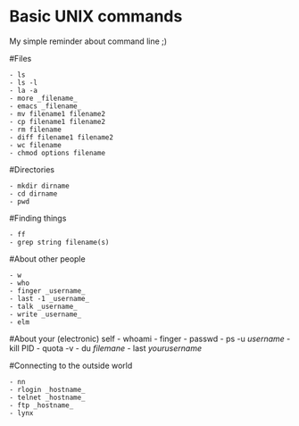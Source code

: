Basic UNIX commands
=========

My simple reminder about command line ;)

#Files

    - ls
	- ls -l 
	- la -a
	- more _filename_
	- emacs _filename_
	- mv filename1 filename2
	- cp filename1 filename2
	- rm filename
	- diff filename1 filename2
	- wc filename
	- chmod options filename

#Directories

	- mkdir dirname
	- cd dirname
	- pwd

#Finding things

	- ff
	- grep string filename(s)

#About other people

	- w
	- who
	- finger _username_
	- last -1 _username_
	- talk _username_
	- write _username_
	- elm

#About your (electronic) self
	- whoami
	- finger
	- passwd
	- ps -u _username_
	- kill PID
	- quota -v
	- du _filemane_
	- last _yourusername_

#Connecting to the outside world
	
	- nn
	- rlogin _hostname_
	- telnet _hostname_
	- ftp _hostname_
	- lynx






